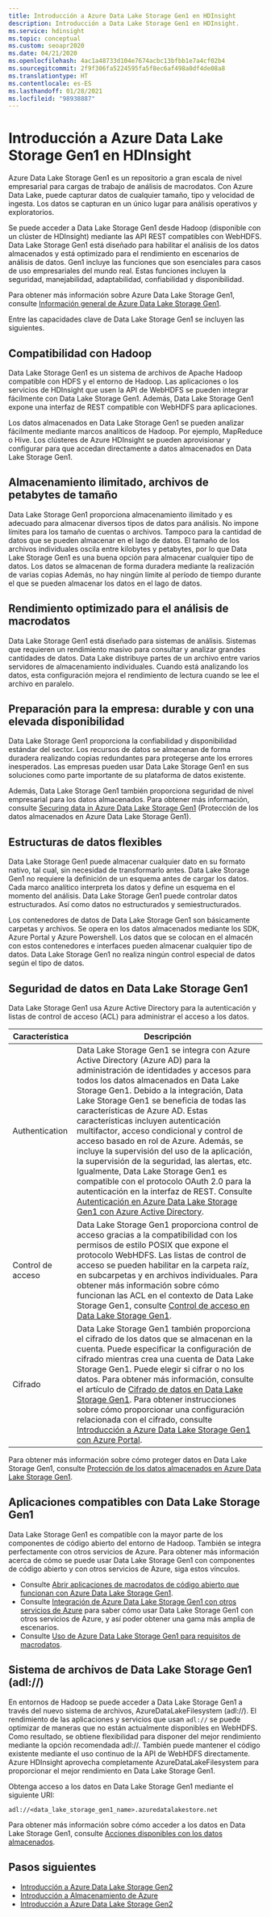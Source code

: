 ```yaml
---
title: Introducción a Azure Data Lake Storage Gen1 en HDInsight
description: Introducción a Data Lake Storage Gen1 en HDInsight.
ms.service: hdinsight
ms.topic: conceptual
ms.custom: seoapr2020
ms.date: 04/21/2020
ms.openlocfilehash: 4ac1a48733d104e7674acbc13bfbb1e7a4cf02b4
ms.sourcegitcommit: 2f9f306fa5224595fa5f8ec6af498a0df4de08a8
ms.translationtype: HT
ms.contentlocale: es-ES
ms.lasthandoff: 01/28/2021
ms.locfileid: "98938887"
---
```

# <a name="azure-data-lake-storage-gen1-overview-in-hdinsight"></a>Introducción a Azure Data Lake Storage Gen1 en HDInsight

Azure Data Lake Storage Gen1 es un repositorio a gran escala de nivel empresarial para cargas de trabajo de análisis de macrodatos. Con Azure Data Lake, puede capturar datos de cualquier tamaño, tipo y velocidad de ingesta. Los datos se capturan en un único lugar para análisis operativos y exploratorios.

Se puede acceder a Data Lake Storage Gen1 desde Hadoop (disponible con un clúster de HDInsight) mediante las API REST compatibles con WebHDFS. Data Lake Storage Gen1 está diseñado para habilitar el análisis de los datos almacenados y está optimizado para el rendimiento en escenarios de análisis de datos. Gen1 incluye las funciones que son esenciales para casos de uso empresariales del mundo real. Estas funciones incluyen la seguridad, manejabilidad, adaptabilidad, confiabilidad y disponibilidad.

Para obtener más información sobre Azure Data Lake Storage Gen1, consulte [Información general de Azure Data Lake Storage Gen1](../data-lake-store/data-lake-store-overview.md).

Entre las capacidades clave de Data Lake Storage Gen1 se incluyen las siguientes.

## <a name="compatibility-with-hadoop"></a>Compatibilidad con Hadoop

Data Lake Storage Gen1 es un sistema de archivos de Apache Hadoop compatible con HDFS y el entorno de Hadoop.  Las aplicaciones o los servicios de HDInsight que usen la API de WebHDFS se pueden integrar fácilmente con Data Lake Storage Gen1. Además, Data Lake Storage Gen1 expone una interfaz de REST compatible con WebHDFS para aplicaciones.

Los datos almacenados en Data Lake Storage Gen1 se pueden analizar fácilmente mediante marcos analíticos de Hadoop. Por ejemplo, MapReduce o Hive. Los clústeres de Azure HDInsight se pueden aprovisionar y configurar para que accedan directamente a datos almacenados en Data Lake Storage Gen1.

## <a name="unlimited-storage-petabyte-files"></a>Almacenamiento ilimitado, archivos de petabytes de tamaño

Data Lake Storage Gen1 proporciona almacenamiento ilimitado y es adecuado para almacenar diversos tipos de datos para análisis. No impone límites para los tamaño de cuentas o archivos. Tampoco para la cantidad de datos que se pueden almacenar en el lago de datos. El tamaño de los archivos individuales oscila entre kilobytes y petabytes, por lo que Data Lake Storage Gen1 es una buena opción para almacenar cualquier tipo de datos. Los datos se almacenan de forma duradera mediante la realización de varias copias Además, no hay ningún límite al período de tiempo durante el que se pueden almacenar los datos en el lago de datos.

## <a name="performance-tuning-for-big-data-analytics"></a>Rendimiento optimizado para el análisis de macrodatos

Data Lake Storage Gen1 está diseñado para sistemas de análisis. Sistemas que requieren un rendimiento masivo para consultar y analizar grandes cantidades de datos. Data Lake distribuye partes de un archivo entre varios servidores de almacenamiento individuales. Cuando está analizando los datos, esta configuración mejora el rendimiento de lectura cuando se lee el archivo en paralelo.

## <a name="readiness-for-enterprise-highly-available-and-secure"></a>Preparación para la empresa: durable y con una elevada disponibilidad

Data Lake Storage Gen1 proporciona la confiabilidad y disponibilidad estándar del sector. Los recursos de datos se almacenan de forma duradera realizando copias redundantes para protegerse ante los errores inesperados. Las empresas pueden usar Data Lake Storage Gen1 en sus soluciones como parte importante de su plataforma de datos existente.

Además, Data Lake Storage Gen1 también proporciona seguridad de nivel empresarial para los datos almacenados. Para obtener más información, consulte [Securing data in Azure Data Lake Storage Gen1](#data-security-in-data-lake-storage-gen1) (Protección de los datos almacenados en Azure Data Lake Storage Gen1).

## <a name="flexible-data-structures"></a>Estructuras de datos flexibles

Data Lake Storage Gen1 puede almacenar cualquier dato en su formato nativo, tal cual, sin necesidad de transformarlo antes. Data Lake Storage Gen1 no requiere la definición de un esquema antes de cargar los datos. Cada marco analítico interpreta los datos y define un esquema en el momento del análisis. Data Lake Storage Gen1 puede controlar datos estructurados. Así como datos no estructurados y semiestructurados.

Los contenedores de datos de Data Lake Storage Gen1 son básicamente carpetas y archivos. Se opera en los datos almacenados mediante los SDK, Azure Portal y Azure Powershell. Los datos que se colocan en el almacén con estos contenedores e interfaces pueden almacenar cualquier tipo de datos. Data Lake Storage Gen1 no realiza ningún control especial de datos según el tipo de datos.

## <a name="data-security-in-data-lake-storage-gen1"></a>Seguridad de datos en Data Lake Storage Gen1

Data Lake Storage Gen1 usa Azure Active Directory para la autenticación y listas de control de acceso (ACL) para administrar el acceso a los datos.

| **Característica** | **Descripción** |
| --- | --- |
| Authentication |Data Lake Storage Gen1 se integra con Azure Active Directory (Azure AD) para la administración de identidades y accesos para todos los datos almacenados en Data Lake Storage Gen1. Debido a la integración, Data Lake Storage Gen1 se beneficia de todas las características de Azure AD. Estas características incluyen autenticación multifactor, acceso condicional y control de acceso basado en rol de Azure. Además, se incluye la supervisión del uso de la aplicación, la supervisión de la seguridad, las alertas, etc. Igualmente, Data Lake Storage Gen1 es compatible con el protocolo OAuth 2.0 para la autenticación en la interfaz de REST. Consulte [Autenticación en Azure Data Lake Storage Gen1 con Azure Active Directory](../data-lake-store/data-lakes-store-authentication-using-azure-active-directory.md).|
| Control de acceso |Data Lake Storage Gen1 proporciona control de acceso gracias a la compatibilidad con los permisos de estilo POSIX que expone el protocolo WebHDFS. Las listas de control de acceso se pueden habilitar en la carpeta raíz, en subcarpetas y en archivos individuales. Para obtener más información sobre cómo funcionan las ACL en el contexto de Data Lake Storage Gen1, consulte [Control de acceso en Data Lake Storage Gen1](../data-lake-store/data-lake-store-access-control.md). |
| Cifrado |Data Lake Storage Gen1 también proporciona el cifrado de los datos que se almacenan en la cuenta. Puede especificar la configuración de cifrado mientras crea una cuenta de Data Lake Storage Gen1. Puede elegir si cifrar o no los datos. Para obtener más información, consulte el artículo de [Cifrado de datos en Data Lake Storage Gen1](../data-lake-store/data-lake-store-encryption.md). Para obtener instrucciones sobre cómo proporcionar una configuración relacionada con el cifrado, consulte [Introducción a Azure Data Lake Storage Gen1 con Azure Portal](../data-lake-store/data-lake-store-get-started-portal.md). |

Para obtener más información sobre cómo proteger datos en Data Lake Storage Gen1, consulte [Protección de los datos almacenados en Azure Data Lake Storage Gen1](../data-lake-store/data-lake-store-secure-data.md).

## <a name="applications-that-are-compatible-with-data-lake-storage-gen1"></a>Aplicaciones compatibles con Data Lake Storage Gen1

Data Lake Storage Gen1 es compatible con la mayor parte de los componentes de código abierto del entorno de Hadoop. También se integra perfectamente con otros servicios de Azure.  Para obtener más información acerca de cómo se puede usar Data Lake Storage Gen1 con componentes de código abierto y con otros servicios de Azure, siga estos vínculos.

* Consulte [Abrir aplicaciones de macrodatos de código abierto que funcionan con Azure Data Lake Storage Gen1](../data-lake-store/data-lake-store-compatible-oss-other-applications.md).
* Consulte [Integración de Azure Data Lake Storage Gen1 con otros servicios de Azure](../data-lake-store/data-lake-store-integrate-with-other-services.md) para saber cómo usar Data Lake Storage Gen1 con otros servicios de Azure, y así poder obtener una gama más amplia de escenarios.
* Consulte [Uso de Azure Data Lake Storage Gen1 para requisitos de macrodatos](../data-lake-store/data-lake-store-data-scenarios.md).

## <a name="data-lake-storage-gen1-file-system-adl"></a>Sistema de archivos de Data Lake Storage Gen1 (adl://)

En entornos de Hadoop se puede acceder a Data Lake Storage Gen1 a través del nuevo sistema de archivos, AzureDataLakeFilesystem (adl://). El rendimiento de las aplicaciones y servicios que usan `adl://` se puede optimizar de maneras que no están actualmente disponibles en WebHDFS. Como resultado, se obtiene flexibilidad para disponer del mejor rendimiento mediante la opción recomendada adl://. También puede mantener el código existente mediante el uso continuo de la API de WebHDFS directamente. Azure HDInsight aprovecha completamente AzureDataLakeFilesystem para proporcionar el mejor rendimiento en Data Lake Storage Gen1.

Obtenga acceso a los datos en Data Lake Storage Gen1 mediante el siguiente URI:

`adl://<data_lake_storage_gen1_name>.azuredatalakestore.net`

Para obtener más información sobre cómo acceder a los datos en Data Lake Storage Gen1, consulte [Acciones disponibles con los datos almacenados](../data-lake-store/data-lake-store-get-started-portal.md#properties).

## <a name="next-steps"></a>Pasos siguientes

* [Introducción a Azure Data Lake Storage Gen2](../storage/blobs/data-lake-storage-introduction.md)
* [Introducción a Almacenamiento de Azure](../storage/common/storage-introduction.md)
* [Introducción a Azure Data Lake Storage Gen2](./overview-data-lake-storage-gen2.md)